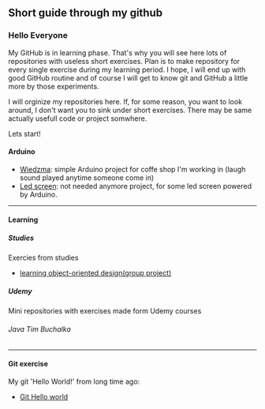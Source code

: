 ## Short guide through my github

### Hello Everyone

My GitHub is in learning phase. That's why you will see here lots of repositories with useless short exercises. Plan is to make repository for every single exercise during my learning period. I hope, I will end up with good GitHub routine and of course I will get to know git and GitHub a little more by those experiments.

I will orginize my repositories here. If, for some reason, you want to look around, I don't want you to sink under short exercises. There may be same actually usefull code or project somwhere.

Lets start!
#### Arduino
- [Wiedzma](../../../Baba-Jaga): simple Arduino project for coffe shop I'm working in (laugh sound played anytime someone come in)
- [Led screen](../../../light_sound): not needed anymore project, for some led screen powered by Arduino.
---
#### Learning
##### Studies
Exercies from studies
- [learning object-oriented design(group project)](../../../RandomGamePO)
##### Udemy
Mini repositories with exercises made form Udemy courses
###### Java Tim Buchalka
---
#### Git exercise
My git 'Hello World!' from long time ago:
- [Git Hello world](../../../hello-world)

<!--
**Hiperon/Hiperon** is a ✨ _special_ ✨ repository because its `README.md` (this file) appears on your GitHub profile.

Here are some ideas to get you started:

- 🔭 I’m currently working on ...
- 🌱 I’m currently learning ...
- 👯 I’m looking to collaborate on ...
- 🤔 I’m looking for help with ...
- 💬 Ask me about ...
- 📫 How to reach me: ...
- 😄 Pronouns: ...
- ⚡ Fun fact: ...
-->
